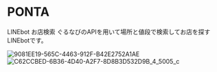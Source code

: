 # PONTA
LINEbot お店検索
ぐるなびのAPIを用いて場所と値段で検索してお店を探すLINEbotです。

![9081EE19-565C-4463-912F-B42E2752A1AE](https://user-images.githubusercontent.com/59057488/75448367-70362680-59ae-11ea-9080-b0fc5beb3065.jpeg)
![C62CCBED-6B36-4D40-A2F7-8D8B3D532D9B_4_5005_c](https://user-images.githubusercontent.com/59057488/75761478-7e07f500-5d7c-11ea-8a0a-1a06a073a0e9.jpeg)
